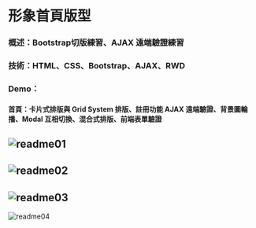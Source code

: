 # 形象首頁版型
### 概述：Bootstrap切版練習、AJAX 遠端驗證練習
### 技術：HTML、CSS、Bootstrap、AJAX、RWD
### Demo：
#### 首頁：卡片式排版與 Grid System 排版、註冊功能 AJAX 遠端驗證、背景圖輪播、Modal 互相切換、混合式排版、前端表單驗證
![readme01](https://github.com/IanSu0630/LandingPage/blob/master/readme_img/readme01.PNG)
---
![readme02](https://github.com/IanSu0630/LandingPage/blob/master/readme_img/readme02.PNG)
---
![readme03](https://github.com/IanSu0630/LandingPage/blob/master/readme_img/readme03.PNG)
---
![readme04](https://github.com/IanSu0630/LandingPage/blob/master/readme_img/readme04.PNG)
